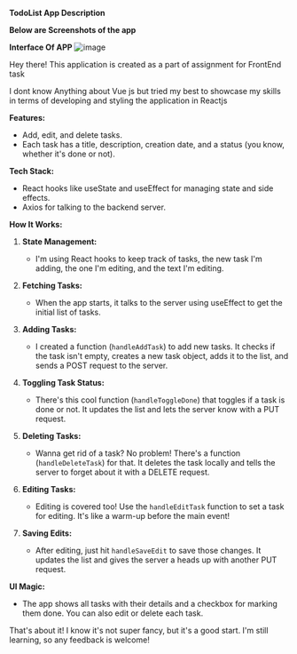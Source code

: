 **TodoList App Description**

****Below are Screenshots of the app****

**Interface Of APP**
![image](https://github.com/Tejasshack/APTCODER_FrontEnd_Assignment/assets/114883554/b3f97477-db12-4929-9b66-5a86ea09604d)


Hey there!
This application is created as a part of assignment for FrontEnd task

I dont know Anything about Vue js but tried my best to showcase my skills in terms of developing and styling the application in Reactjs

**Features:**

- Add, edit, and delete tasks.
- Each task has a title, description, creation date, and a status (you know, whether it's done or not).

**Tech Stack:**

- React hooks like useState and useEffect for managing state and side effects.
- Axios for talking to the backend server.

**How It Works:**

1. **State Management:**

   - I'm using React hooks to keep track of tasks, the new task I'm adding, the one I'm editing, and the text I'm editing.

2. **Fetching Tasks:**

   - When the app starts, it talks to the server using useEffect to get the initial list of tasks.

3. **Adding Tasks:**

   - I created a function (`handleAddTask`) to add new tasks. It checks if the task isn't empty, creates a new task object, adds it to the list, and sends a POST request to the server.

4. **Toggling Task Status:**

   - There's this cool function (`handleToggleDone`) that toggles if a task is done or not. It updates the list and lets the server know with a PUT request.

5. **Deleting Tasks:**

   - Wanna get rid of a task? No problem! There's a function (`handleDeleteTask`) for that. It deletes the task locally and tells the server to forget about it with a DELETE request.

6. **Editing Tasks:**

   - Editing is covered too! Use the `handleEditTask` function to set a task for editing. It's like a warm-up before the main event!

7. **Saving Edits:**
   - After editing, just hit `handleSaveEdit` to save those changes. It updates the list and gives the server a heads up with another PUT request.

**UI Magic:**

- The app shows all tasks with their details and a checkbox for marking them done. You can also edit or delete each task.

That's about it! I know it's not super fancy, but it's a good start. I'm still learning, so any feedback is welcome!

